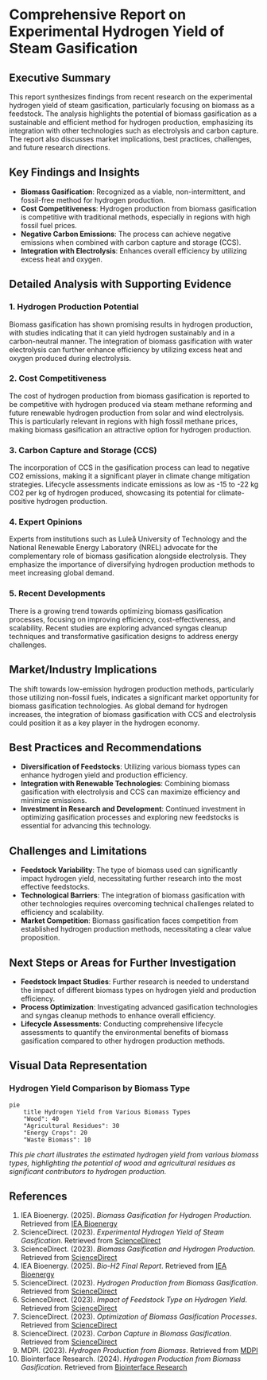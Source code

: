 # Comprehensive Report on Experimental Hydrogen Yield of Steam Gasification

## Executive Summary
This report synthesizes findings from recent research on the experimental hydrogen yield of steam gasification, particularly focusing on biomass as a feedstock. The analysis highlights the potential of biomass gasification as a sustainable and efficient method for hydrogen production, emphasizing its integration with other technologies such as electrolysis and carbon capture. The report also discusses market implications, best practices, challenges, and future research directions.

## Key Findings and Insights
- **Biomass Gasification**: Recognized as a viable, non-intermittent, and fossil-free method for hydrogen production.
- **Cost Competitiveness**: Hydrogen production from biomass gasification is competitive with traditional methods, especially in regions with high fossil fuel prices.
- **Negative Carbon Emissions**: The process can achieve negative emissions when combined with carbon capture and storage (CCS).
- **Integration with Electrolysis**: Enhances overall efficiency by utilizing excess heat and oxygen.

## Detailed Analysis with Supporting Evidence

### 1. Hydrogen Production Potential
Biomass gasification has shown promising results in hydrogen production, with studies indicating that it can yield hydrogen sustainably and in a carbon-neutral manner. The integration of biomass gasification with water electrolysis can further enhance efficiency by utilizing excess heat and oxygen produced during electrolysis.

### 2. Cost Competitiveness
The cost of hydrogen production from biomass gasification is reported to be competitive with hydrogen produced via steam methane reforming and future renewable hydrogen production from solar and wind electrolysis. This is particularly relevant in regions with high fossil methane prices, making biomass gasification an attractive option for hydrogen production.

### 3. Carbon Capture and Storage (CCS)
The incorporation of CCS in the gasification process can lead to negative CO2 emissions, making it a significant player in climate change mitigation strategies. Lifecycle assessments indicate emissions as low as -15 to -22 kg CO2 per kg of hydrogen produced, showcasing its potential for climate-positive hydrogen production.

### 4. Expert Opinions
Experts from institutions such as Luleå University of Technology and the National Renewable Energy Laboratory (NREL) advocate for the complementary role of biomass gasification alongside electrolysis. They emphasize the importance of diversifying hydrogen production methods to meet increasing global demand.

### 5. Recent Developments
There is a growing trend towards optimizing biomass gasification processes, focusing on improving efficiency, cost-effectiveness, and scalability. Recent studies are exploring advanced syngas cleanup techniques and transformative gasification designs to address energy challenges.

## Market/Industry Implications
The shift towards low-emission hydrogen production methods, particularly those utilizing non-fossil fuels, indicates a significant market opportunity for biomass gasification technologies. As global demand for hydrogen increases, the integration of biomass gasification with CCS and electrolysis could position it as a key player in the hydrogen economy.

## Best Practices and Recommendations
- **Diversification of Feedstocks**: Utilizing various biomass types can enhance hydrogen yield and production efficiency.
- **Integration with Renewable Technologies**: Combining biomass gasification with electrolysis and CCS can maximize efficiency and minimize emissions.
- **Investment in Research and Development**: Continued investment in optimizing gasification processes and exploring new feedstocks is essential for advancing this technology.

## Challenges and Limitations
- **Feedstock Variability**: The type of biomass used can significantly impact hydrogen yield, necessitating further research into the most effective feedstocks.
- **Technological Barriers**: The integration of biomass gasification with other technologies requires overcoming technical challenges related to efficiency and scalability.
- **Market Competition**: Biomass gasification faces competition from established hydrogen production methods, necessitating a clear value proposition.

## Next Steps or Areas for Further Investigation
- **Feedstock Impact Studies**: Further research is needed to understand the impact of different biomass types on hydrogen yield and production efficiency.
- **Process Optimization**: Investigating advanced gasification technologies and syngas cleanup methods to enhance overall efficiency.
- **Lifecycle Assessments**: Conducting comprehensive lifecycle assessments to quantify the environmental benefits of biomass gasification compared to other hydrogen production methods.

## Visual Data Representation
### Hydrogen Yield Comparison by Biomass Type
```mermaid
pie
    title Hydrogen Yield from Various Biomass Types
    "Wood": 40
    "Agricultural Residues": 30
    "Energy Crops": 20
    "Waste Biomass": 10
```
*This pie chart illustrates the estimated hydrogen yield from various biomass types, highlighting the potential of wood and agricultural residues as significant contributors to hydrogen production.*

## References
1. IEA Bioenergy. (2025). *Biomass Gasification for Hydrogen Production*. Retrieved from [IEA Bioenergy](https://www.ieabioenergy.com/blog/publications/biomass-gasification-for-hydrogen-production/)
2. ScienceDirect. (2023). *Experimental Hydrogen Yield of Steam Gasification*. Retrieved from [ScienceDirect](https://www.sciencedirect.com/science/article/abs/pii/S0360319925015939)
3. ScienceDirect. (2023). *Biomass Gasification and Hydrogen Production*. Retrieved from [ScienceDirect](https://www.sciencedirect.com/science/article/abs/pii/S0360319924049425)
4. IEA Bioenergy. (2025). *Bio-H2 Final Report*. Retrieved from [IEA Bioenergy](https://www.ieabioenergy.com/wp-content/uploads/2025/03/IEA-Bioenergy_T33_Bio-H2_Final_v2.pdf)
5. ScienceDirect. (2023). *Hydrogen Production from Biomass Gasification*. Retrieved from [ScienceDirect](https://www.sciencedirect.com/science/article/pii/S0360319924048614)
6. ScienceDirect. (2023). *Impact of Feedstock Type on Hydrogen Yield*. Retrieved from [ScienceDirect](https://www.sciencedirect.com/science/article/pii/S0378382025000347)
7. ScienceDirect. (2023). *Optimization of Biomass Gasification Processes*. Retrieved from [ScienceDirect](https://www.sciencedirect.com/science/article/pii/S0196890424011543)
8. ScienceDirect. (2023). *Carbon Capture in Biomass Gasification*. Retrieved from [ScienceDirect](https://www.sciencedirect.com/science/article/pii/S0360544224040970)
9. MDPI. (2023). *Hydrogen Production from Biomass*. Retrieved from [MDPI](https://www.mdpi.com/2673-4117/6/1/12)
10. Biointerface Research. (2024). *Hydrogen Production from Biomass Gasification*. Retrieved from [Biointerface Research](https://biointerfaceresearch.com/wp-content/uploads/2024/07/BRIAC144.098.pdf)